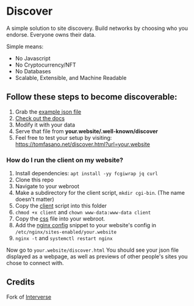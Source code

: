 # Discover

A simple solution to site discovery. Build networks by choosing who you endorse. Everyone owns their data.

Simple means:
* No Javascript
* No Cryptocurrency/NFT
* No Databases
* Scalable, Extensible, and Machine Readable

## Follow these steps to become discoverable:

1) Grab the [example json file](https://codeberg.org/onasaft/Discover/src/branch/master/.well-known/discover)
2) [Check out the docs](https://codeberg.org/onasaft/Discover/src/branch/master/Docs/README.md)
3) Modify it with your data
4) Serve that file from **your.website/.well-known/discover**
5) Feel free to test your setup by visiting:
https://tomfasano.net/discover.html?url=your.website

### How do I run the client on my website?

1) Install dependencies: `apt install -yy fcgiwrap jq curl`
2) Clone this repo
3) Navigate to your webroot
4) Make a subdirectory for the client script, `mkdir cgi-bin`. (The name doesn't matter)
5) Copy the [client](src/client) script into this folder
6) `chmod +x client` and `chown www-data:www-data client`
7) Copy the [css](src/discover.css) file into your webroot.
8) Add the [nginx config](https://codeberg.org/onasaft/Discover/src/branch/master/Docs/Hosting/nginx.md) snippet to your website's config in `/etc/nginx/sites-enabled/your.website`
9) `nginx -t` and `systemctl restart nginx`

Now go to `your.website/discover.html`
You should see your json file displayed as a webpage, as well as previews of other people's sites you chose to connect with.

## Credits
Fork of [Interverse](https://codeberg.org/gabe/Interverse)
